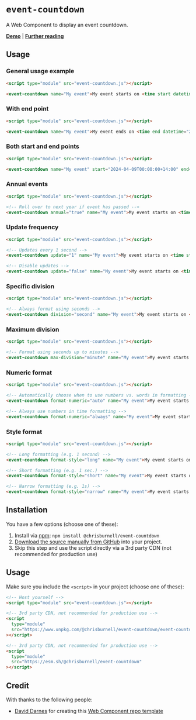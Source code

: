 # `event-countdown`

A Web Component to display an event countdown.

**[Demo](https://chrisburnell.github.io/event-countdown/demo.html)** | **[Further reading](https://chrisburnell.com/event-countdown/)**

## Usage

### General usage example

```html
<script type="module" src="event-countdown.js"></script>

<event-countdown name="My event">My event starts on <time start datetime="2024-04-09T00:00:00+14:00">9 April 2024 00:00:00 UTC+14</time>.</event-countdown>
```

### With end point

```html
<script type="module" src="event-countdown.js"></script>

<event-countdown name="My event">My event ends on <time end datetime="2024-04-09T23:59:59-12:00">9 April 2024 23:59:59 UTC-12</time>.</event-countdown>
```

### Both start and end points

```html
<script type="module" src="event-countdown.js"></script>

<event-countdown name="My event" start="2024-04-09T00:00:00+14:00" end="2024-04-09T23:59:59-12:00">My event starts on <time start datetime="2024-04-09T00:00:00+14:00">9 April 2024 00:00:00 UTC+14</time> and ends on <time end datetime="2024-04-09T23:59:59-12:00">9 April 2024 23:59:59 UTC-12</time>.</event-countdown>
```

### Annual events

```html
<script type="module" src="event-countdown.js"></script>

<!-- Roll over to next year if event has passed -->
<event-countdown annual="true" name="My event">My event starts on <time start datetime="2024-04-09T00:00:00+14:00">9 April 2024 00:00:00 UTC+14</time>.</event-countdown>
```

### Update frequency

```html
<script type="module" src="event-countdown.js"></script>

<!-- Updates every 1 second -->
<event-countdown update="1" name="My event">My event starts on <time start datetime="2024-04-09T00:00:00+14:00">9 April 2024 00:00:00 UTC+14</time>.</event-countdown>

<!-- Disable updates -->
<event-countdown update="false" name="My event">My event starts on <time start datetime="2024-04-09T00:00:00+14:00">9 April 2024 00:00:00 UTC+14</time>.</event-countdown>
```

### Specific division

```html
<script type="module" src="event-countdown.js"></script>

<!-- Always format using seconds -->
<event-countdown division="second" name="My event">My event starts on <time start datetime="2024-04-09T00:00:00+14:00">9 April 2024 00:00:00 UTC+14</time>.</event-countdown>
```

### Maximum division

```html
<script type="module" src="event-countdown.js"></script>

<!-- Format using seconds up to minutes -->
<event-countdown max-division="minute" name="My event">My event starts on <time start datetime="2024-04-09T00:00:00+14:00">9 April 2024 00:00:00 UTC+14</time>.</event-countdown>
```

### Numeric format

```html
<script type="module" src="event-countdown.js"></script>

<!-- Automatically choose when to use numbers vs. words in formatting -->
<event-countdown format-numeric="auto" name="My event">My event starts on <time start datetime="2024-04-09T00:00:00+14:00">9 April 2024 00:00:00 UTC+14</time>.</event-countdown>

<!-- Always use numbers in time formatting -->
<event-countdown format-numeric="always" name="My event">My event starts on <time start datetime="2024-04-09T00:00:00+14:00">9 April 2024 00:00:00 UTC+14</time>.</event-countdown>
```

### Style format

```html
<script type="module" src="event-countdown.js"></script>

<!-- Long formatting (e.g. 1 second) -->
<event-countdown format-style="long" name="My event">My event starts on <time start datetime="2024-04-09T00:00:00+14:00">9 April 2024 00:00:00 UTC+14</time>.</event-countdown>

<!-- Short formatting (e.g. 1 sec.) -->
<event-countdown format-style="short" name="My event">My event starts on <time start datetime="2024-04-09T00:00:00+14:00">9 April 2024 00:00:00 UTC+14</time>.</event-countdown>

<!-- Narrow formatting (e.g. 1s) -->
<event-countdown format-style="narrow" name="My event">My event starts on <time start datetime="2024-04-09T00:00:00+14:00">9 April 2024 00:00:00 UTC+14</time>.</event-countdown>
```

## Installation

You have a few options (choose one of these):

1. Install via [npm](https://www.npmjs.com/package/@chrisburnell/event-countdown): `npm install @chrisburnell/event-countdown`
1. [Download the source manually from GitHub](https://github.com/chrisburnell/event-countdown/releases) into your project.
1. Skip this step and use the script directly via a 3rd party CDN (not recommended for production use)

## Usage

Make sure you include the `<script>` in your project (choose one of these):

```html
<!-- Host yourself -->
<script type="module" src="event-countdown.js"></script>
```

```html
<!-- 3rd party CDN, not recommended for production use -->
<script
  type="module"
  src="https://www.unpkg.com/@chrisburnell/event-countdown/event-countdown.js"
></script>
```

```html
<!-- 3rd party CDN, not recommended for production use -->
<script
  type="module"
  src="https://esm.sh/@chrisburnell/event-countdown"
></script>
```

## Credit

With thanks to the following people:

- [David Darnes](https://darn.es) for creating this [Web Component repo template](https://github.com/daviddarnes/component-template)
